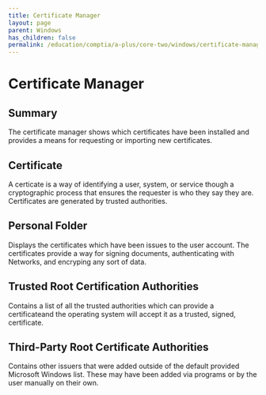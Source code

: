 ```yaml
---
title: Certificate Manager
layout: page
parent: Windows
has_children: false
permalink: /education/comptia/a-plus/core-two/windows/certificate-manager/
---
```


# Certificate Manager

## Summary

The certificate manager shows which certificates have been installed and provides a means for requesting or importing new certificates.

## Certificate

A certicate is a way of identifying a user, system, or service though a cryptographic process that ensures the requester is who they say they are. Certificates are generated by trusted authorities.

## Personal Folder

Displays the certificates which have been issues to the user account. The certificates provide a way for signing documents, authenticating with Networks, and encryping any sort of data.

## Trusted Root Certification Authorities

Contains a list of all the trusted authorities which can provide a certificateand the operating system will accept it as a trusted, signed, certificate.

## Third-Party Root Certificate Authorities

Contains other issuers that were added outside of the default provided Microsoft Windows list. These may have been added via programs or by the user manually on their own.
